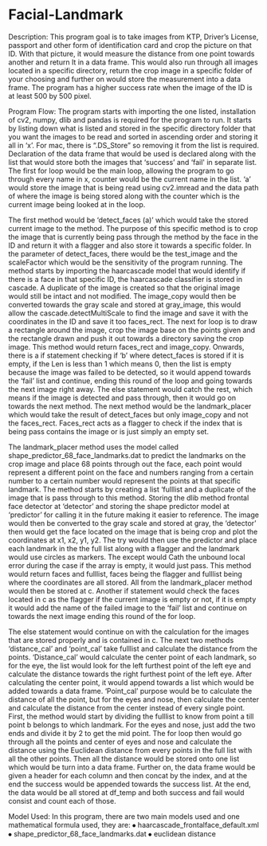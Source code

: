 # Facial-Landmark

Description: This program goal is to take images from KTP, Driver’s License, passport and other form of identification card and crop the picture on that ID. With that picture, it would measure the distance from one point towards another and return It in a data frame. This would also run through all images located in a specific directory, return the crop image in a specific 
folder of your choosing and further on would store the measurement into a data frame. The program has a higher success rate when the image of the ID is at least 500 by 500 pixel.

Program Flow:
The program starts with importing the one listed, installation of cv2, numpy, dlib and pandas is required for the program to run. It starts by listing down what is listed and stored in the specific directory folder that you want the images to be read and sorted in ascending order and storing it all in ‘x’. For mac, there is “.DS_Store” so removing it from the list is required. Declaration of the data frame that would be used is declared along with the list that would store both the images that ‘success’ and ‘fail' in separate list. The first for loop would be the main loop, allowing the program to go through every name in x, counter would be the current name in the list. ‘a’ would store the image that is being read using cv2.imread and the data path of where the image is being stored along with the counter which is the current image being looked at in the loop. 

The first method would be ‘detect_faces (a)’ which would take the stored current image to the method. The purpose of this specific method is to crop the image that is currently being pass through the method by the face in the ID and return it with a flagger and also store it towards a specific folder. In the parameter of detect_faces, there would be the test_image and the scaleFactor which would be the sensitivity of the program running. The method starts by importing the haarcascade model that would identify if there is a face in that specific ID, the haarcascade classifier is stored in cascade. A duplicate of the image is created so that the original image would still be intact and not modified. The image_copy would then be converted towards the gray scale and stored at gray_image, this would allow the cascade.detectMultiScale to find the image and save it with the coordinates in the ID and save it too faces_rect. The next for loop is to draw a rectangle around the image, crop the image base on the points given and the rectangle drawn and push it out towards a directory saving the crop image. This method would return faces_rect and image_copy. Onwards, there is a if statement checking if ‘b’ where detect_faces is stored if it is empty, if the Len is less than 1 which means 0, then the list is empty because the image was failed to be detected, so it would append towards the ‘fail’ list and continue, ending this round of the loop and going towards the next image right away. The else statement would catch the rest, which means if the image is detected and pass through, then it would go on towards the next method. The next method would be the landmark_placer which would take the result of detect_faces but only image_copy and not the faces_rect. Faces_rect acts as a flagger to check if the index that is being pass contains the image or is just simply an empty set. 

The landmark_placer method uses the model called shape_predictor_68_face_landmarks.dat to predict the landmarks on the crop image and place 68 points through out the face, each point would represent a different point on the face and numbers ranging from a certain number to a certain number would represent the points at that specific landmark. The method starts by creating a list ‘fulllist and a duplicate of the image that is pass through to this method. Storing the dlib method frontal face detector at ‘detector’ and storing the shape predictor model at ‘predictor’ for calling it in the future making it easier to reference. The image would then be converted to the gray scale and stored at gray, the ‘detector’ then would get the face located on the image that is being crop and plot the coordinates at x1, x2, y1, y2. The try would then use the predictor and place each landmark in the the full list along with a flagger and the landmark would use circles as markers. The except would Cath the unbound local error during the case if the array is empty, it would just pass. This method would return faces and fulllist, faces being the flagger and fulllist being where the coordinates are all stored. All from the landmark_placer method would then be stored at c. Another if statement would check the faces located in c as the flagger if the current image is empty or not, if it is empty it would add the name of the failed image to the ‘fail’ list and continue on towards the next image ending this round of the for loop.

The else statement would continue on with the calculation for the images that are stored properly and is contained in c.  The next two methods ‘distance_cal’ and ‘point_cal’ take fulllist and calculate the distance from the points. ‘Distance_cal’ would calculate the center point of each landmark, so for the eye, the list would look for the left furthest point of the left eye and calculate the distance towards the right furthest point of the left eye. After calculating the center point, it would append towards a list which would be added towards a data frame. ‘Point_cal’ purpose would be to calculate the distance of all the point, but for the eyes and nose, then calculate the center and calculate the distance from the center instead of every single point. First, the method would start by dividing the fulllist to know from point a till point b belongs to which landmark. For the eyes and nose, just add the two ends and divide it by 2 to get the mid point. The for loop then would go through all the points and center of eyes and nose and calculate the distance using the Euclidean distance from every points in the full list with all the other points. Then all the distance would be stored onto one list which would be turn into a data frame. Further on, the data frame would be given a header for each column and then concat by the index, and at the end the success would be appended towards the success list. At the end, the data would be all stored at df_temp and both success and fail would consist and count each of those. 

Model Used:
In this program, there are two main models used and one mathematical formula used, they are:
⦁	haarcascade_frontalface_default.xml
⦁	shape_predictor_68_face_landmarks.dat
⦁	euclidean distance


